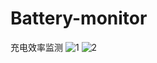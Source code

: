 # Battery-monitor
充电效率监测
![1](https://github.com/user-attachments/assets/49b3e8b3-e99c-494a-a5bc-14bf7f2d84d3)
![2](https://github.com/user-attachments/assets/63e2f7fe-267f-4f7d-a81f-c59e27f2fc9e)
